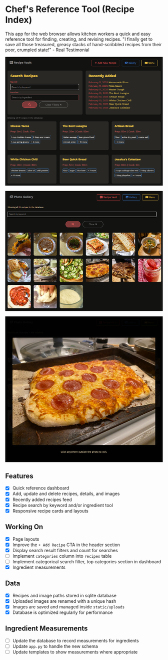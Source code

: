 # Chef's Reference Tool (Recipe Index)
This app for the web browser allows kitchen workers a quick and easy reference tool for finding, creating, and revising recipes.
"I finally get to save all those treasured, greasy stacks of hand-scribbled recipes from their poor, crumpled state!" - Real Testimonial

![App Preview](dashboard-preview.png)

![App Preview](gallery-preview.png)

![App Preview](gallery-photo-preview.png)

## Features
- [x] Quick reference dashboard
- [x] Add, update and delete recipes, details, and images
- [x] Recently added recipes feed
- [x] Recipe search by keyword and/or ingredient tool
- [x] Responsive recipe cards and layouts

## Working On
- [X] Page layouts
- [X] Improve the `+ Add Recipe` CTA in the header section
- [X] Display search result filters and count for searches
- [ ] Implement `categories` column into `recipes` table
- [ ] Implement categorical search filter, top categories section in dashboard
- [x] Ingredient measurements

## Data
- [x] Recipes and image paths stored in sqlite database
- [x] Uploaded images are renamed with a unique hash
- [x] Images are saved and managed inside `static/uploads` 
- [x] Database is optimized regularly for performance

## Ingredient Measurements
- [ ] Update the database to record measurements for ingredients
- [ ] Update `app.py` to handle the new schema
- [ ] Update templates to show measurements where appropriate